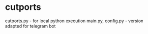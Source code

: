 # cutports

cutports.py - for local python execution
main.py, config.py - version adapted for telegram bot 
